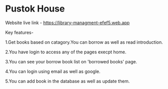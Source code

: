 # Pustok House

Website live link - https://library-managment-efef5.web.app

Key features-

1.Get books based on catagory.You can borrow as well as read introduction.

2.You have login to access any of the pages execpt home.

3.You can see your borrow book list on 'borrowed books' page.

4.You can login using email as well as google.

5.You can add book in the database as well as update them.



